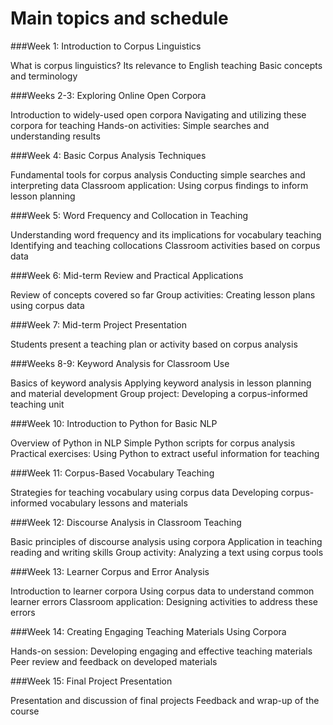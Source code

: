# Main topics and schedule

###Week 1: Introduction to Corpus Linguistics

What is corpus linguistics?
Its relevance to English teaching
Basic concepts and terminology

###Weeks 2-3: Exploring Online Open Corpora

Introduction to widely-used open corpora
Navigating and utilizing these corpora for teaching
Hands-on activities: Simple searches and understanding results

###Week 4: Basic Corpus Analysis Techniques

Fundamental tools for corpus analysis
Conducting simple searches and interpreting data
Classroom application: Using corpus findings to inform lesson planning

###Week 5: Word Frequency and Collocation in Teaching

Understanding word frequency and its implications for vocabulary teaching
Identifying and teaching collocations
Classroom activities based on corpus data

###Week 6: Mid-term Review and Practical Applications

Review of concepts covered so far
Group activities: Creating lesson plans using corpus data

###Week 7: Mid-term Project Presentation

Students present a teaching plan or activity based on corpus analysis

###Weeks 8-9: Keyword Analysis for Classroom Use

Basics of keyword analysis
Applying keyword analysis in lesson planning and material development
Group project: Developing a corpus-informed teaching unit

###Week 10: Introduction to Python for Basic NLP

Overview of Python in NLP
Simple Python scripts for corpus analysis
Practical exercises: Using Python to extract useful information for teaching

###Week 11: Corpus-Based Vocabulary Teaching

Strategies for teaching vocabulary using corpus data
Developing corpus-informed vocabulary lessons and materials

###Week 12: Discourse Analysis in Classroom Teaching

Basic principles of discourse analysis using corpora
Application in teaching reading and writing skills
Group activity: Analyzing a text using corpus tools

###Week 13: Learner Corpus and Error Analysis

Introduction to learner corpora
Using corpus data to understand common learner errors
Classroom application: Designing activities to address these errors

###Week 14: Creating Engaging Teaching Materials Using Corpora

Hands-on session: Developing engaging and effective teaching materials
Peer review and feedback on developed materials

###Week 15: Final Project Presentation

Presentation and discussion of final projects
Feedback and wrap-up of the course
